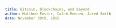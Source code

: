```yaml
---
title: Bitcoin, Blockchains, and Beyond
author: Matthew Foster, Caleb Mennen, Jared Smith
date: November 30th, 2015
---
```

